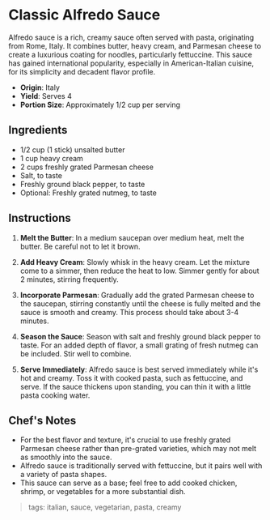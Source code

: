 # Classic Alfredo Sauce

Alfredo sauce is a rich, creamy sauce often served with pasta, originating from Rome, Italy. It combines butter, heavy cream, and Parmesan cheese to create a luxurious coating for noodles, particularly fettuccine. This sauce has gained international popularity, especially in American-Italian cuisine, for its simplicity and decadent flavor profile.

- **Origin**: Italy
- **Yield**: Serves 4
- **Portion Size**: Approximately 1/2 cup per serving

## Ingredients

- 1/2 cup (1 stick) unsalted butter
- 1 cup heavy cream
- 2 cups freshly grated Parmesan cheese
- Salt, to taste
- Freshly ground black pepper, to taste
- Optional: Freshly grated nutmeg, to taste

## Instructions

1. **Melt the Butter**: In a medium saucepan over medium heat, melt the butter. Be careful not to let it brown.

2. **Add Heavy Cream**: Slowly whisk in the heavy cream. Let the mixture come to a simmer, then reduce the heat to low. Simmer gently for about 2 minutes, stirring frequently.

3. **Incorporate Parmesan**: Gradually add the grated Parmesan cheese to the saucepan, stirring constantly until the cheese is fully melted and the sauce is smooth and creamy. This process should take about 3-4 minutes.

4. **Season the Sauce**: Season with salt and freshly ground black pepper to taste. For an added depth of flavor, a small grating of fresh nutmeg can be included. Stir well to combine.

5. **Serve Immediately**: Alfredo sauce is best served immediately while it's hot and creamy. Toss it with cooked pasta, such as fettuccine, and serve. If the sauce thickens upon standing, you can thin it with a little pasta cooking water.

## Chef's Notes

- For the best flavor and texture, it's crucial to use freshly grated Parmesan cheese rather than pre-grated varieties, which may not melt as smoothly into the sauce.
- Alfredo sauce is traditionally served with fettuccine, but it pairs well with a variety of pasta shapes.
- This sauce can serve as a base; feel free to add cooked chicken, shrimp, or vegetables for a more substantial dish.

> tags: italian, sauce, vegetarian, pasta, creamy